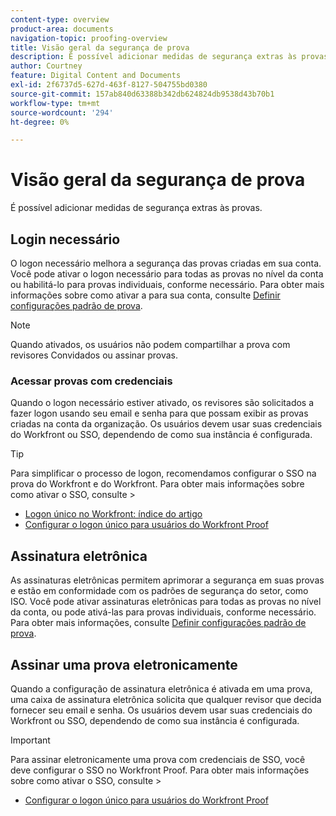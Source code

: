 ```yaml
---
content-type: overview
product-area: documents
navigation-topic: proofing-overview
title: Visão geral da segurança de prova
description: É possível adicionar medidas de segurança extras às provas.
author: Courtney
feature: Digital Content and Documents
exl-id: 2f6737d5-627d-463f-8127-504755bd0380
source-git-commit: 157ab840d63388b342db624824db9538d43b70b1
workflow-type: tm+mt
source-wordcount: '294'
ht-degree: 0%

---
```


# Visão geral da segurança de prova

É possível adicionar medidas de segurança extras às provas.

## Login necessário

O logon necessário melhora a segurança das provas criadas em sua conta. Você pode ativar o logon necessário para todas as provas no nível da conta ou habilitá-lo para provas individuais, conforme necessário. Para obter mais informações sobre como ativar a para sua conta, consulte [Definir configurações padrão de prova](/help/quicksilver/administration-and-setup/manage-workfront/configure-proofing/configure-default-proof-settings.md).

>[!NOTE]
>
>Quando ativados, os usuários não podem compartilhar a prova com revisores Convidados ou assinar provas.

### Acessar provas com credenciais

Quando o logon necessário estiver ativado, os revisores são solicitados a fazer logon usando seu email e senha para que possam exibir as provas criadas na conta da organização. Os usuários devem usar suas credenciais do Workfront ou SSO, dependendo de como sua instância é configurada.

>[!TIP]
>
>Para simplificar o processo de logon, recomendamos configurar o SSO na prova do Workfront e do Workfront. Para obter mais informações sobre como ativar o SSO, consulte >
>* [Logon único no Workfront: índice do artigo](../../../administration-and-setup/add-users/single-sign-on/single-sign-on.md)
>* [Configurar o logon único para usuários do Workfront Proof](../../../workfront-proof/wp-acct-admin/account-settings/configure-sso-for-wp-users.md)
>

## Assinatura eletrônica

As assinaturas eletrônicas permitem aprimorar a segurança em suas provas e estão em conformidade com os padrões de segurança do setor, como ISO. Você pode ativar assinaturas eletrônicas para todas as provas no nível da conta, ou pode ativá-las para provas individuais, conforme necessário. Para obter mais informações, consulte [Definir configurações padrão de prova](/help/quicksilver/administration-and-setup/manage-workfront/configure-proofing/configure-default-proof-settings.md).

## Assinar uma prova eletronicamente

Quando a configuração de assinatura eletrônica é ativada em uma prova, uma caixa de assinatura eletrônica solicita que qualquer revisor que decida fornecer seu email e senha. Os usuários devem usar suas credenciais do Workfront ou SSO, dependendo de como sua instância é configurada.

>[!IMPORTANT]
>
>Para assinar eletronicamente uma prova com credenciais de SSO, você deve configurar o SSO no Workfront Proof. Para obter mais informações sobre como ativar o SSO, consulte >
>* [Configurar o logon único para usuários do Workfront Proof](../../../workfront-proof/wp-acct-admin/account-settings/configure-sso-for-wp-users.md)
>
